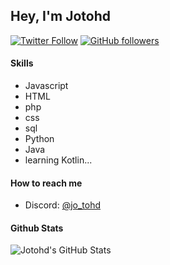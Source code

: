 ## Hey, I'm Jotohd

[![Twitter Follow](https://img.shields.io/twitter/follow/jo_tohd?style=social)](https://twitter.com/jo_tohd)
[![GitHub followers](https://img.shields.io/github/followers/jotohd?style=social)](https://github.com/Jotohd)

#### Skills
- Javascript
- HTML
- php
- css
- sql
- Python
- Java
- learning Kotlin...

#### How to reach me
- Discord: <a href="https://discord.com/users/718098786651471952">@jo_tohd</a>


#### Github Stats
  <img align="left" alt="Jotohd's GitHub Stats" src="https://github-readme-stats.vercel.app/api?username=Jotohd&show_icons=true&theme=tokyonight" />



